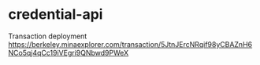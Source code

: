 # credential-api

Transaction deployment
https://berkeley.minaexplorer.com/transaction/5JtnJErcNRqif98yCBAZnH6NCo5qj4qCc19iVEgri9QNbwd9PWeX
